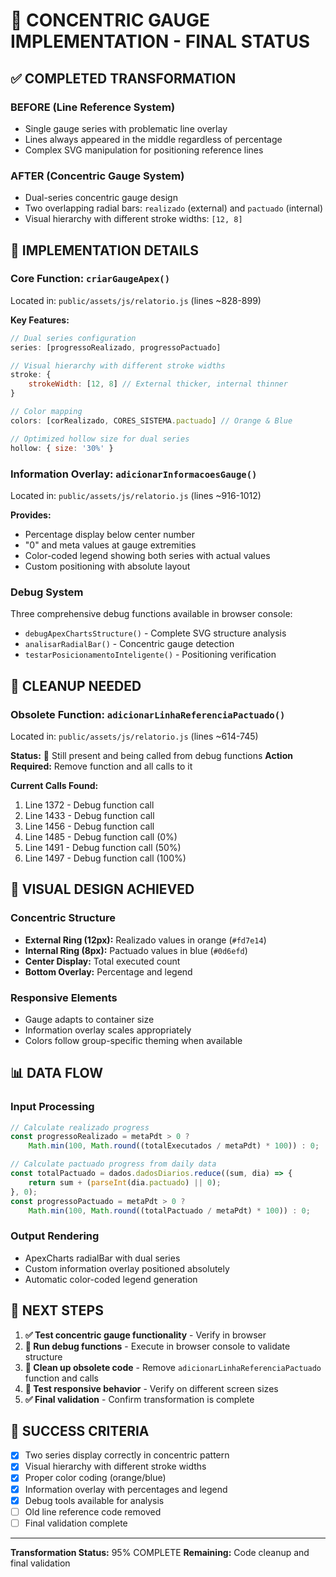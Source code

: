# 🎯 CONCENTRIC GAUGE IMPLEMENTATION - FINAL STATUS

## ✅ COMPLETED TRANSFORMATION

### **BEFORE (Line Reference System)**
- Single gauge series with problematic line overlay
- Lines always appeared in the middle regardless of percentage
- Complex SVG manipulation for positioning reference lines

### **AFTER (Concentric Gauge System)**
- Dual-series concentric gauge design
- Two overlapping radial bars: `realizado` (external) and `pactuado` (internal)
- Visual hierarchy with different stroke widths: `[12, 8]`

## 🔧 IMPLEMENTATION DETAILS

### **Core Function: `criarGaugeApex()`**
Located in: `public/assets/js/relatorio.js` (lines ~828-899)

**Key Features:**
```javascript
// Dual series configuration
series: [progressoRealizado, progressoPactuado]

// Visual hierarchy with different stroke widths
stroke: {
    strokeWidth: [12, 8] // External thicker, internal thinner
}

// Color mapping
colors: [corRealizado, CORES_SISTEMA.pactuado] // Orange & Blue

// Optimized hollow size for dual series
hollow: { size: '30%' }
```

### **Information Overlay: `adicionarInformacoesGauge()`**
Located in: `public/assets/js/relatorio.js` (lines ~916-1012)

**Provides:**
- Percentage display below center number
- "0" and meta values at gauge extremities
- Color-coded legend showing both series with actual values
- Custom positioning with absolute layout

### **Debug System**
Three comprehensive debug functions available in browser console:
- `debugApexChartsStructure()` - Complete SVG structure analysis
- `analisarRadialBar()` - Concentric gauge detection
- `testarPosicionamentoInteligente()` - Positioning verification

## 🧹 CLEANUP NEEDED

### **Obsolete Function: `adicionarLinhaReferenciaPactuado()`**
Located in: `public/assets/js/relatorio.js` (lines ~614-745)

**Status:** 🔴 Still present and being called from debug functions
**Action Required:** Remove function and all calls to it

**Current Calls Found:**
1. Line 1372 - Debug function call
2. Line 1433 - Debug function call  
3. Line 1456 - Debug function call
4. Line 1485 - Debug function call (0%)
5. Line 1491 - Debug function call (50%)
6. Line 1497 - Debug function call (100%)

## 🎨 VISUAL DESIGN ACHIEVED

### **Concentric Structure**
- **External Ring (12px):** Realizado values in orange (`#fd7e14`)
- **Internal Ring (8px):** Pactuado values in blue (`#0d6efd`)
- **Center Display:** Total executed count
- **Bottom Overlay:** Percentage and legend

### **Responsive Elements**
- Gauge adapts to container size
- Information overlay scales appropriately
- Colors follow group-specific theming when available

## 📊 DATA FLOW

### **Input Processing**
```javascript
// Calculate realizado progress
const progressoRealizado = metaPdt > 0 ? 
    Math.min(100, Math.round((totalExecutados / metaPdt) * 100)) : 0;

// Calculate pactuado progress from daily data
const totalPactuado = dados.dadosDiarios.reduce((sum, dia) => {
    return sum + (parseInt(dia.pactuado) || 0);
}, 0);
const progressoPactuado = metaPdt > 0 ? 
    Math.min(100, Math.round((totalPactuado / metaPdt) * 100)) : 0;
```

### **Output Rendering**
- ApexCharts radialBar with dual series
- Custom information overlay positioned absolutely
- Automatic color-coded legend generation

## 🚀 NEXT STEPS

1. **✅ Test concentric gauge functionality** - Verify in browser
2. **🔧 Run debug functions** - Execute in browser console to validate structure
3. **🧹 Clean up obsolete code** - Remove `adicionarLinhaReferenciaPactuado` function and calls
4. **📱 Test responsive behavior** - Verify on different screen sizes
5. **✅ Final validation** - Confirm transformation is complete

## 🎯 SUCCESS CRITERIA

- [x] Two series display correctly in concentric pattern
- [x] Visual hierarchy with different stroke widths
- [x] Proper color coding (orange/blue)
- [x] Information overlay with percentages and legend
- [x] Debug tools available for analysis
- [ ] Old line reference code removed
- [ ] Final validation complete

---
**Transformation Status:** 95% COMPLETE
**Remaining:** Code cleanup and final validation
